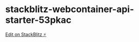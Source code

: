 # stackblitz-webcontainer-api-starter-53pkac

[Edit on StackBlitz ⚡️](https://stackblitz.com/edit/stackblitz-webcontainer-api-starter-53pkac)